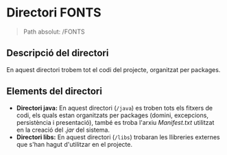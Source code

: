 # Directori FONTS

> Path absolut: /FONTS

## Descripció del directori
En aquest directori trobem tot el codi del projecte, organitzat per packages.

## Elements del directori

- **Directori java:**
En aquest directori (`/java`) es troben tots els fitxers de codi, els quals estan organitzats per packages (domini, excepcions, persistència i presentació), també es troba l'arxiu *Manifest.txt* utilitzat en la creació del *.jar* del sistema.
- **Directori libs:**
En aquest directori (`/libs`) trobaran les llibreries externes que s'han hagut d'utilitzar en el projecte.